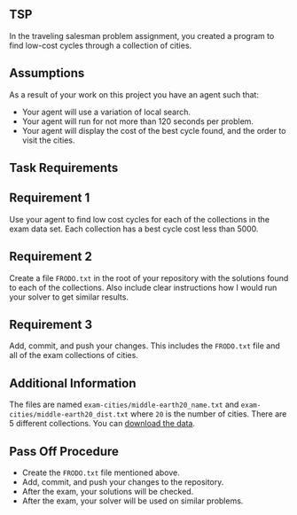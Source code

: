 TSP
------------

In the traveling salesman problem assignment, you created a program to
find low-cost cycles through a collection of cities.

Assumptions
----------------

As a result of your work on this project you have an
agent such that:

- Your agent will use a variation of local search.
- Your agent will run for not more than 120 seconds per problem.
- Your agent will display the cost of the best cycle found, and the order to visit the cities.


Task Requirements
-----------------

## Requirement 1

Use your agent to find low cost cycles for each of the collections in
the exam data set.  Each collection has a best cycle cost less than 5000.

## Requirement 2

Create a file `FRODO.txt` in the root of your repository with the
solutions found to each of the collections.  Also include
clear instructions how I would run your solver to get similar
results.

## Requirement 3

Add, commit, and push your changes.  This includes the `FRODO.txt`
file and all of the exam collections of cities.

Additional Information
----------------------

The files are named `exam-cities/middle-earth20_name.txt` and `exam-cities/middle-earth20_dist.txt`
where `20` is the number of cities.  There are 5 different collections.
You can [download the data](exam-cities.zip).


Pass Off Procedure
------------------

- Create the `FRODO.txt` file mentioned above.
- Add, commit, and push your changes to the repository.
- After the exam, your solutions will be checked.
- After the exam, your solver will be used on similar problems.




